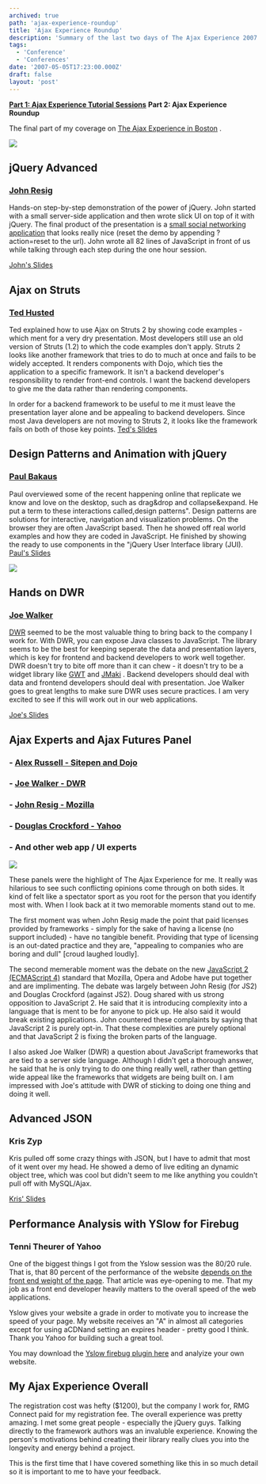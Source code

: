 ```yaml
---
archived: true
path: 'ajax-experience-roundup'
title: 'Ajax Experience Roundup'
description: 'Summary of the last two days of The Ajax Experience 2007 in Boston, MA.'
tags:
  - 'Conference'
  - 'Conferences'
date: '2007-05-05T17:23:00.000Z'
draft: false
layout: 'post'
---
```


**[Part 1: Ajax Experience Tutorial Sessions](/ajax-experience-tutorial-sessions)**
**Part 2: Ajax Experience Roundup**

The final part of my coverage on [The Ajax Experience in Boston](http://ajaxexperience.techtarget.com/) .

![](./ajax-futures-panel.jpg)

## jQuery Advanced

### [John Resig](http://ejohn.org)

Hands-on step-by-step demonstration of the power of jQuery. John started with a small server-side application and then wrote slick UI on top of it with jQuery. The final product of the presentation is a [small social networking application](http://jquery.com/files/social/) that looks really nice (reset the demo by appending ?action=reset to the url). John wrote all 82 lines of JavaScript in front of us while talking through each step during the one hour session.

[John's Slides](http://ajaxexperience.techtarget.com/images/Presentations/Resig_John_jQueryAdvanced.pdf)

## Ajax on Struts

### [Ted Husted](http://husted.com/ted/Home.html)

Ted explained how to use Ajax on Struts 2 by showing code examples - which ment for a very dry presentation. Most developers still use an old version of Struts (1.2) to which the code examples don't apply. Struts 2 looks like another framework that tries to do to much at once and fails to be widely accepted. It renders components with Dojo, which ties the application to a specific framework. It isn't a backend developer's responsibility to render front-end controls. I want the backend developers to give me the data rather than rendering components.

In order for a backend framework to be useful to me it must leave the presentation layer alone and be appealing to backend developers. Since most Java developers are not moving to Struts 2, it looks like the framework fails on both of those key points.
[Ted's Slides](http://ajaxexperience.techtarget.com/images/Presentations/Husted_Ted_AjaxonStruts.pdf)

## Design Patterns and Animation with jQuery

### [Paul Bakaus](http://www.paulbakaus.com/)

Paul overviewed some of the recent happening online that replicate we know and love on the desktop, such as drag&drop and collapse&expand. He put a term to these interactions called,design patterns". Design patterns are solutions for interactive, navigation and visualization problems. On the browser they are often JavaScript based. Then he showed off real world examples and how they are coded in JavaScript. He finished by showing the ready to use components in the "jQuery User Interface library (JUI).
[Paul's Slides](http://ajaxexperience.techtarget.com/images/Presentations/Bakaus_Paul_DesignPatters_jQuery.pdf)

![](./tae-paul-jui.jpg)

## Hands on DWR

### [Joe Walker](http://getahead.org/blog/joe/)

[DWR](http://getahead.org/dwr) seemed to be the most valuable thing to bring back to the company I work for. With DWR, you can expose Java classes to JavaScript. The library seems to be the best for keeping seperate the data and presentation layers, which is key for frontend and backend developers to work well together. DWR doesn't try to bite off more than it can chew - it doesn't try to be a widget library like [GWT](http://code.google.com/webtoolkit/) and [JMaki](http://jmaki.com/) . Backend developers should deal with data and frontend developers should deal with presentation. Joe Walker goes to great lengths to make sure DWR uses secure practices. I am very excited to see if this will work out in our web applications.

[Joe's Slides](http://ajaxexperience.techtarget.com/images/Presentations/Walker_Joe_HandsonDWR.pdf)

## Ajax Experts and Ajax Futures Panel

### - [Alex Russell - Sitepen and Dojo](http://alex.dojotoolkit.org/)

### - [Joe Walker - DWR](http://getahead.org/blog/joe/)

### - [John Resig - Mozilla](http://ejohn.org)

### - [Douglas Crockford - Yahoo](http://www.crockford.com/)

### - And other web app / UI experts

![](./ajax-experts-panel.jpg)

These panels were the highlight of The Ajax Experience for me. It really was hilarious to see such conflicting opinions come through on both sides. It kind of felt like a spectator sport as you root for the person that you identify most with. When I look back at it two memorable moments stand out to me.

The first moment was when John Resig made the point that paid licenses provided by frameworks - simply for the sake of having a license (no support included) - have no tangible benefit. Providing that type of licensing is an out-dated practice and they are, "appealing to companies who are boring and dull" [croud laughed loudly].

The second memerable moment was the debate on the new [JavaScript 2 (ECMAScript 4)](http://www.ecmascript.org/) standard that Mozilla, Opera and Adobe have put together and are implimenting. The debate was largely between John Resig (for JS2) and Douglas Crockford (against JS2). Doug shared with us strong opposition to JavaScript 2. He said that it is introducing complexity into a language that is ment to be for anyone to pick up. He also said it would break existing applications. John countered these complaints by saying that JavaScript 2 is purely opt-in. That these complexities are purely optional and that JavaScript 2 is fixing the broken parts of the language.

I also asked Joe Walker (DWR) a question about JavaScript frameworks that are tied to a server side language. Although I didn't get a thorough answer, he said that he is only trying to do one thing really well, rather than getting wide appeal like the frameworks that widgets are being built on. I am impressed with Joe's attitude with DWR of sticking to doing one thing and doing it well.

## Advanced JSON

### Kris Zyp

Kris pulled off some crazy things with JSON, but I have to admit that most of it went over my head. He showed a demo of live editing an dynamic object tree, which was cool but didn't seem to me like anything you couldn't pull off with MySQL/Ajax.

[Kris' Slides](http://ajaxexperience.techtarget.com/images/Presentations/Zyp_KrisP_BOS_Advanced_JSON.pdf)

## Performance Analysis with YSlow for Firebug

### Tenni Theurer of Yahoo

One of the biggest things I got from the Yslow session was the 80/20 rule. That is, that 80 percent of the performance of the website [depends on the front end weight of the page](http://developer.yahoo.net/blog/archives/2007/03/high_performanc.html). That article was eye-opening to me. That my job as a front end developer heavily matters to the overall speed of the web applications.

Yslow gives your website a grade in order to motivate you to increase the speed of your page. My website receives an "A" in almost all categories except for using aCDNand setting an expires header - pretty good I think. Thank you Yahoo for building such a great tool.

You may download the [Yslow firebug plugin here](http://developer.yahoo.com/yslow/) and analyize your own website.

## My Ajax Experience Overall

The registration cost was hefty (\$1200), but the company I work for, RMG Connect paid for my registration fee. The overall experience was pretty amazing. I met some great people - especially the jQuery guys. Talking directly to the framework authors was an invaluble experience. Knowing the person's motivations behind creating their library really clues you into the longevity and energy behind a project.

This is the first time that I have covered something like this in so much detail so it is important to me to have your feedback.
